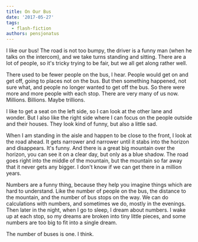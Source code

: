 ```yaml
---
title: On Our Bus
date: '2017-05-27'
tags:
  - flash-fiction
authors: pensjonatus
---
```


I like our bus! The road is not too bumpy, the driver is a funny man (when he
talks on the intercom), and we take turns standing and sitting. There are a lot
of people, so it's tricky trying to be fair, but we all get along rather well.

<!-- truncate -->

There used to be fewer people on the bus, I hear. People would get on and get
off, going to places not on the bus. But then something happened, not sure what,
and people no longer wanted to get off the bus. So there were more and more
people with each stop. There are very many of us now. Millions. Billions. Maybe
trillions.

I like to get a seat on the left side, so I can look at the other lane and
wonder. But I also like the right side where I can focus on the people outside
and their houses. They look kind of funny, but also a little sad.

When I am standing in the aisle and happen to be close to the front, I look at
the road ahead. It gets narrower and narrower until it stabs into the horizon
and disappears. It's funny. And there is a great big mountain over the horizon,
you can see it on a clear day, but only as a blue shadow. The road goes right
into the middle of the mountain, but the mountain so far away that it never gets
any bigger. I don't know if we can get there in a million years.

Numbers are a funny thing, because they help you imagine things which are hard
to understand. Like the number of people on the bus, the distance to the
mountain, and the number of bus stops on the way. We can do calculations with
numbers, and sometimes we do, mostly in the evenings. Then later in the night,
when I go to sleep, I dream about numbers. I wake up at each stop, so my dreams
are broken into tiny little pieces, and some numbers are too big to fit into a
single dream.

The number of buses is one. I think.
